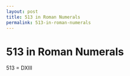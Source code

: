```yaml
---
layout: post
title: 513 in Roman Numerals
permalink: 513-in-roman-numerals
---
```


# 513 in Roman Numerals

513 = DXIII
